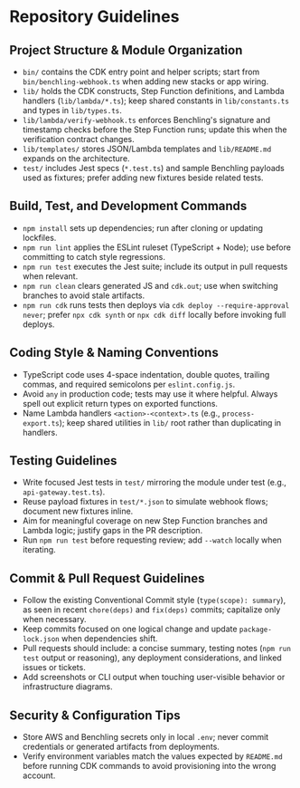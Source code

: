 # Repository Guidelines

## Project Structure & Module Organization
- `bin/` contains the CDK entry point and helper scripts; start from `bin/benchling-webhook.ts` when adding new stacks or app wiring.
- `lib/` holds the CDK constructs, Step Function definitions, and Lambda handlers (`lib/lambda/*.ts`); keep shared constants in `lib/constants.ts` and types in `lib/types.ts`.
- `lib/lambda/verify-webhook.ts` enforces Benchling's signature and timestamp checks before the Step Function runs; update this when the verification contract changes.
- `lib/templates/` stores JSON/Lambda templates and `lib/README.md` expands on the architecture.
- `test/` includes Jest specs (`*.test.ts`) and sample Benchling payloads used as fixtures; prefer adding new fixtures beside related tests.

## Build, Test, and Development Commands
- `npm install` sets up dependencies; run after cloning or updating lockfiles.
- `npm run lint` applies the ESLint ruleset (TypeScript + Node); use before committing to catch style regressions.
- `npm run test` executes the Jest suite; include its output in pull requests when relevant.
- `npm run clean` clears generated JS and `cdk.out`; use when switching branches to avoid stale artifacts.
- `npm run cdk` runs tests then deploys via `cdk deploy --require-approval never`; prefer `npx cdk synth` or `npx cdk diff` locally before invoking full deploys.

## Coding Style & Naming Conventions
- TypeScript code uses 4-space indentation, double quotes, trailing commas, and required semicolons per `eslint.config.js`.
- Avoid `any` in production code; tests may use it where helpful. Always spell out explicit return types on exported functions.
- Name Lambda handlers `<action>-<context>.ts` (e.g., `process-export.ts`); keep shared utilities in `lib/` root rather than duplicating in handlers.

## Testing Guidelines
- Write focused Jest tests in `test/` mirroring the module under test (e.g., `api-gateway.test.ts`).
- Reuse payload fixtures in `test/*.json` to simulate webhook flows; document new fixtures inline.
- Aim for meaningful coverage on new Step Function branches and Lambda logic; justify gaps in the PR description.
- Run `npm run test` before requesting review; add `--watch` locally when iterating.

## Commit & Pull Request Guidelines
- Follow the existing Conventional Commit style (`type(scope): summary`), as seen in recent `chore(deps)` and `fix(deps)` commits; capitalize only when necessary.
- Keep commits focused on one logical change and update `package-lock.json` when dependencies shift.
- Pull requests should include: a concise summary, testing notes (`npm run test` output or reasoning), any deployment considerations, and linked issues or tickets.
- Add screenshots or CLI output when touching user-visible behavior or infrastructure diagrams.

## Security & Configuration Tips
- Store AWS and Benchling secrets only in local `.env`; never commit credentials or generated artifacts from deployments.
- Verify environment variables match the values expected by `README.md` before running CDK commands to avoid provisioning into the wrong account.
